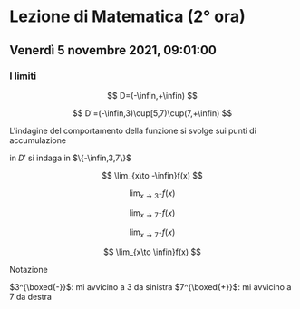 #  Lezione di Matematica (2° ora)
## Venerdì 5 novembre 2021, 09:01:00
### I limiti

$$
D=(-\infin,+\infin)
$$

$$
D'=(-\infin,3)\cup[5,7)\cup(7,+\infin)
$$


L'indagine del comportamento della funzione si svolge sui punti di accumulazione

in $D'$ si  indaga in $\{-\infin,3,7\}$



$$
\lim_{x\to -\infin}f(x)
$$

$$
\lim_{x\to 3^{-}}f(x)
$$

$$
\lim_{x\to 7^{-}}f(x)
$$

$$
\lim_{x\to 7^{+}}f(x)
$$

$$
\lim_{x\to \infin}f(x)
$$

Notazione

$3^{\boxed{-}}$: mi avvicino a $3$ da sinistra
$7^{\boxed{+}}$: mi avvicino a $7$ da destra

<!--stackedit_data:
eyJoaXN0b3J5IjpbLTEyMjE4MzMzMTksLTcyMjkwOTUwN119
-->